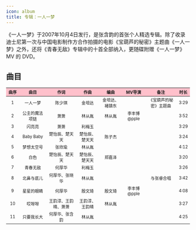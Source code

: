 ```yaml
---
icon: album
title: 专辑：一人一梦
---
```


《一人一梦》于2007年10月4日发行，是张含韵的首张个人精选专辑。除了收录迪士尼第一次与中国电影制作方合作拍摄的电影《宝葫芦的秘密》主题曲《一人一梦》之外，还将《青春无敌》专辑中的十首全部纳入，更随碟附赠《一人一梦》MV 的 DVD。

## 曲目

<table style="text-align:center; font-size:80%; width:100%; display:table">
<thead>
<tr>
    <th style="background:pink; width:7%">曲序</th>
    <th style="background:pink; width:15%">曲目</th>
    <th style="background:pink">作词</th>
    <th style="background:pink">作曲</th>
    <th style="background:pink">编曲</th>
    <th style="background:pink">MV导演</th>
    <th style="background:pink">备注</th>
    <th style="background:pink; width:7%">时长</th>
</tr>
</thead>
<tbody>
<tr>
    <td>1</td>
    <td>一人一梦</td>
    <td>陈少琪</td>
    <td>金培达</td>
    <td>金培达、褚镇东</td>
    <td></td>
    <td>《宝葫芦的秘密》主题曲</td>
    <td>3:29</td>
</tr>
<tr>
    <td>2</td>
    <td>公主的魔法项链</td>
    <td>萧萧</td>
    <td>林从胤</td>
    <td>林从胤</td>
    <td>李丰博@pple</td>
    <td></td>
    <td>3:52</td>
</tr>
<tr>
    <td>3</td>
    <td>闪亮亮</td>
    <td>萧萧</td>
    <td>利梅玉</td>
    <td></td>
    <td></td>
    <td></td>
    <td>3:29</td>
</tr>
<tr>
    <td>4</td>
    <td>Baby Baby</td>
    <td>楚怡辰、楚天天</td>
    <td>楚怡辰、楚天天</td>
    <td>陈子杰</td>
    <td></td>
    <td></td>
    <td>3:24</td>
</tr>
<tr>
    <td>5</td>
    <td>梦想太空号</td>
    <td>张欣瑜</td>
    <td>林从胤</td>
    <td></td>
    <td></td>
    <td></td>
    <td>4:12</td>
</tr>
<tr>
    <td>6</td>
    <td>白色</td>
    <td>楚怡辰、楚天天</td>
    <td>楚怡辰、楚天天</td>
    <td>郑嘉泽</td>
    <td></td>
    <td></td>
    <td>3:20</td>
</tr>
<tr>
    <td>7</td>
    <td>青春无敌</td>
    <td>何厚华</td>
    <td>利梅玉</td>
    <td></td>
    <td></td>
    <td></td>
    <td>3:26</td>
</tr>
<tr>
    <td>8</td>
    <td>北鼻与底儿</td>
    <td>何厚华、张晓华</td>
    <td>林从胤</td>
    <td></td>
    <td></td>
    <td>与张睿合唱</td>
    <td>3:42</td>
</tr>
<tr>
    <td>9</td>
    <td>星星的眼睛</td>
    <td>何厚华</td>
    <td>殷文琦</td>
    <td>殷文琦</td>
    <td>李丰博@pple</td>
    <td></td>
    <td>4:08</td>
</tr>
<tr>
    <td>10</td>
    <td>哎呀呀</td>
    <td>王韵淳、王韵晴、萧萧</td>
    <td>王韵淳、王韵晴</td>
    <td>林从胤</td>
    <td></td>
    <td></td>
    <td>3:27</td>
</tr>
<tr>
    <td>11</td>
    <td>只要我长大</td>
    <td>何厚华、张含韵</td>
    <td>林从胤</td>
    <td></td>
    <td></td>
    <td></td>
    <td>4:25</td>
</tr>
</tbody>
</table>
